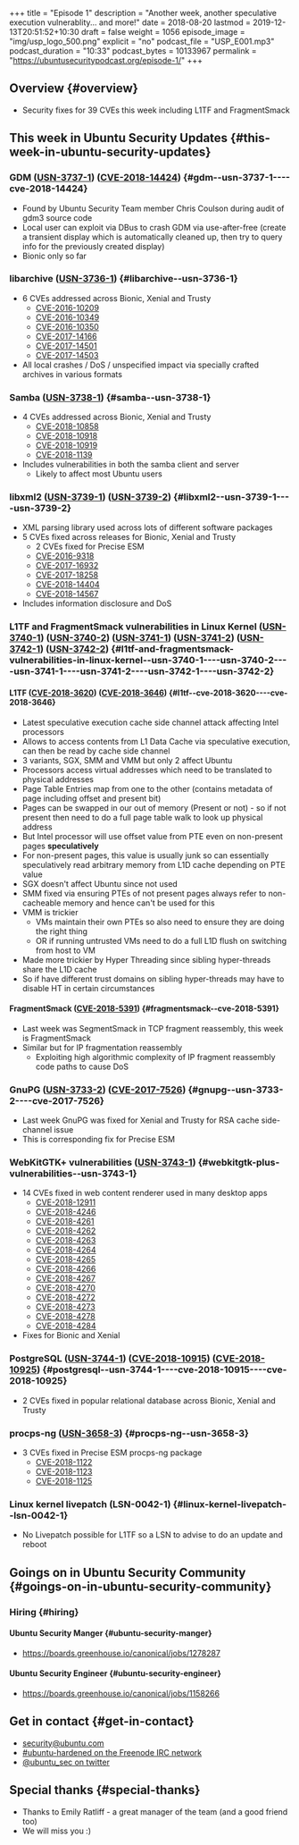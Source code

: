 +++
title = "Episode 1"
description = "Another week, another speculative execution vulnerablity... and more!"
date = 2018-08-20
lastmod = 2019-12-13T20:51:52+10:30
draft = false
weight = 1056
episode_image = "img/usp_logo_500.png"
explicit = "no"
podcast_file = "USP_E001.mp3"
podcast_duration = "10:33"
podcast_bytes = 10133967
permalink = "https://ubuntusecuritypodcast.org/episode-1/"
+++

## Overview {#overview}

-   Security fixes for 39 CVEs this week including L1TF and FragmentSmack


## This week in Ubuntu Security Updates {#this-week-in-ubuntu-security-updates}


### GDM ([USN-3737-1](https://usn.ubuntu.com/3737-1/)) ([CVE-2018-14424](https://people.canonical.com/~ubuntu-security/cve/CVE-2018-14424)) {#gdm--usn-3737-1----cve-2018-14424}

-   Found by Ubuntu Security Team member Chris Coulson during audit of gdm3 source code
-   Local user can exploit via DBus to crash GDM via use-after-free (create a transient display which is automatically cleaned up, then try to query info for the previously created display)
-   Bionic only so far


### libarchive ([USN-3736-1](https://usn.ubuntu.com/3736-1/)) {#libarchive--usn-3736-1}

-   6 CVEs addressed across Bionic, Xenial and Trusty
    -   [CVE-2016-10209](https://people.canonical.com/~ubuntu-security/cve/CVE-2016-10209)
    -   [CVE-2016-10349](https://people.canonical.com/~ubuntu-security/cve/CVE-2016-10349)
    -   [CVE-2016-10350](https://people.canonical.com/~ubuntu-security/cve/CVE-2016-10350)
    -   [CVE-2017-14166](https://people.canonical.com/~ubuntu-security/cve/CVE-2017-14166)
    -   [CVE-2017-14501](https://people.canonical.com/~ubuntu-security/cve/CVE-2017-14501)
    -   [CVE-2017-14503](https://people.canonical.com/~ubuntu-security/cve/CVE-2017-14503)
-   All local crashes / DoS / unspecified impact via specially crafted archives in various formats


### Samba ([USN-3738-1](https://usn.ubuntu.com/3738-1/)) {#samba--usn-3738-1}

-   4 CVEs addressed across Bionic, Xenial and Trusty
    -   [CVE-2018-10858](https://people.canonical.com/~ubuntu-security/cve/CVE-2018-10858)
    -   [CVE-2018-10918](https://people.canonical.com/~ubuntu-security/cve/CVE-2018-10918)
    -   [CVE-2018-10919](https://people.canonical.com/~ubuntu-security/cve/CVE-2018-10919)
    -   [CVE-2018-1139](https://people.canonical.com/~ubuntu-security/cve/CVE-2018-1139)
-   Includes vulnerabilities in both the samba client and server
    -   Likely to affect most Ubuntu users


### libxml2 ([USN-3739-1](https://usn.ubuntu.com/3739-1/)) ([USN-3739-2](https://usn.ubuntu.com/3739-2/)) {#libxml2--usn-3739-1----usn-3739-2}

-   XML parsing library used across lots of different software packages
-   5 CVEs fixed across releases for Bionic, Xenial and Trusty
    -   2 CVEs fixed for Precise ESM
    -   [CVE-2016-9318](https://people.canonical.com/~ubuntu-security/cve/CVE-2016-9318)
    -   [CVE-2017-16932](https://people.canonical.com/~ubuntu-security/cve/CVE-2017-16932)
    -   [CVE-2017-18258](https://people.canonical.com/~ubuntu-security/cve/CVE-2017-18258)
    -   [CVE-2018-14404](https://people.canonical.com/~ubuntu-security/cve/CVE-2018-14404)
    -   [CVE-2018-14567](https://people.canonical.com/~ubuntu-security/cve/CVE-2018-14567)
-   Includes information disclosure and DoS


### L1TF and FragmentSmack vulnerabilities in Linux Kernel ([USN-3740-1](https://usn.ubuntu.com/3740-1/)) ([USN-3740-2](https://usn.ubuntu.com/3740-2/)) ([USN-3741-1](https://usn.ubuntu.com/3741-1/)) ([USN-3741-2](https://usn.ubuntu.com/3741-2/)) ([USN-3742-1](https://usn.ubuntu.com/3742-1/)) ([USN-3742-2](https://usn.ubuntu.com/3742-2/)) {#l1tf-and-fragmentsmack-vulnerabilities-in-linux-kernel--usn-3740-1----usn-3740-2----usn-3741-1----usn-3741-2----usn-3742-1----usn-3742-2}


#### L1TF ([CVE-2018-3620](https://people.canonical.com/~ubuntu-security/cve/CVE-2018-3620)) ([CVE-2018-3646](https://people.canonical.com/~ubuntu-security/cve/CVE-2018-3646)) {#l1tf--cve-2018-3620----cve-2018-3646}

-   Latest speculative execution cache side channel attack affecting Intel processors
-   Allows to access contents from L1 Data Cache via speculative execution,  can then be read by cache side channel
-   3 variants, SGX, SMM and VMM but only 2 affect Ubuntu
-   Processors access virtual addresses which need to be translated to physical addresses
-   Page Table Entries map from one to the other (contains metadata of page including offset and present bit)
-   Pages can be swapped in our out of memory (Present or not) - so if not present then need to do a full page table walk to look up physical address
-   But Intel processor will use offset value from PTE even on non-present pages **speculatively**
-   For non-present pages, this value is usually junk so can essentially speculatively read arbitrary memory from L1D cache depending on PTE value
-   SGX doesn't affect Ubuntu since not used
-   SMM fixed via ensuring PTEs of not present pages always refer to non-cacheable memory and hence can't be used for this
-   VMM is trickier
    -   VMs maintain their own PTEs so also need to ensure they are doing the right thing
    -   OR if running untrusted VMs need to do a full L1D flush on switching from host to VM
-   Made more trickier by Hyper Threading since sibling hyper-threads share the L1D cache
-   So if have different trust domains on sibling hyper-threads may have to disable HT in certain circumstances


#### FragmentSmack ([CVE-2018-5391](https://people.canonical.com/~ubuntu-security/cve/CVE-2018-5391)) {#fragmentsmack--cve-2018-5391}

-   Last week was SegmentSmack in TCP fragment reassembly, this week is FragmentSmack
-   Similar but for IP fragmentation reassembly
    -   Exploiting high algorithmic complexity of IP fragment reassembly code paths to cause DoS


### GnuPG ([USN-3733-2](https://usn.ubuntu.com/3733-2/)) ([CVE-2017-7526](https://people.canonical.com/~ubuntu-security/cve/CVE-2017-7526)) {#gnupg--usn-3733-2----cve-2017-7526}

-   Last week GnuPG was fixed for Xenial and Trusty for RSA cache side-channel issue
-   This is corresponding fix for Precise ESM


### WebKitGTK+ vulnerabilities ([USN-3743-1](https://usn.ubuntu.com/3743-1/)) {#webkitgtk-plus-vulnerabilities--usn-3743-1}

-   14 CVEs fixed in web content renderer used in many desktop apps
    -   [CVE-2018-12911](https://people.canonical.com/~ubuntu-security/cve/CVE-2018-12911)
    -   [CVE-2018-4246](https://people.canonical.com/~ubuntu-security/cve/CVE-2018-4246)
    -   [CVE-2018-4261](https://people.canonical.com/~ubuntu-security/cve/CVE-2018-4261)
    -   [CVE-2018-4262](https://people.canonical.com/~ubuntu-security/cve/CVE-2018-4262)
    -   [CVE-2018-4263](https://people.canonical.com/~ubuntu-security/cve/CVE-2018-4263)
    -   [CVE-2018-4264](https://people.canonical.com/~ubuntu-security/cve/CVE-2018-4264)
    -   [CVE-2018-4265](https://people.canonical.com/~ubuntu-security/cve/CVE-2018-4265)
    -   [CVE-2018-4266](https://people.canonical.com/~ubuntu-security/cve/CVE-2018-4266)
    -   [CVE-2018-4267](https://people.canonical.com/~ubuntu-security/cve/CVE-2018-4267)
    -   [CVE-2018-4270](https://people.canonical.com/~ubuntu-security/cve/CVE-2018-4270)
    -   [CVE-2018-4272](https://people.canonical.com/~ubuntu-security/cve/CVE-2018-4272)
    -   [CVE-2018-4273](https://people.canonical.com/~ubuntu-security/cve/CVE-2018-4273)
    -   [CVE-2018-4278](https://people.canonical.com/~ubuntu-security/cve/CVE-2018-4278)
    -   [CVE-2018-4284](https://people.canonical.com/~ubuntu-security/cve/CVE-2018-4284)
-   Fixes for Bionic and Xenial


### PostgreSQL ([USN-3744-1](https://usn.ubuntu.com/3744-1/)) ([CVE-2018-10915](https://people.canonical.com/~ubuntu-security/cve/CVE-2018-10915)) ([CVE-2018-10925](https://people.canonical.com/~ubuntu-security/cve/CVE-2018-10925)) {#postgresql--usn-3744-1----cve-2018-10915----cve-2018-10925}

-   2 CVEs fixed in popular relational database across Bionic, Xenial and Trusty


### procps-ng ([USN-3658-3](https://usn.ubuntu.com/3658-3/)) {#procps-ng--usn-3658-3}

-   3 CVEs fixed in Precise ESM procps-ng package
    -   [CVE-2018-1122](https://people.canonical.com/~ubuntu-security/cve/CVE-2018-1122)
    -   [CVE-2018-1123](https://people.canonical.com/~ubuntu-security/cve/CVE-2018-1123)
    -   [CVE-2018-1125](https://people.canonical.com/~ubuntu-security/cve/CVE-2018-1125)


### Linux kernel livepatch (LSN-0042-1) {#linux-kernel-livepatch--lsn-0042-1}

-   No Livepatch possible for L1TF so a LSN to advise to do an update and reboot


## Goings on in Ubuntu Security Community {#goings-on-in-ubuntu-security-community}


### Hiring {#hiring}


#### Ubuntu Security Manger {#ubuntu-security-manger}

-   <https://boards.greenhouse.io/canonical/jobs/1278287>


#### Ubuntu Security Engineer {#ubuntu-security-engineer}

-   <https://boards.greenhouse.io/canonical/jobs/1158266>


## Get in contact {#get-in-contact}

-   [security@ubuntu.com](mailto:security@ubuntu.com)
-   [#ubuntu-hardened on the Freenode IRC network](http://webchat.freenode.net/#ubuntu-hardened)
-   [@ubuntu\_sec on twitter](https://twitter.com/ubuntu%5Fsec)


## Special thanks {#special-thanks}

-   Thanks to Emily Ratliff - a great manager of the team (and a good friend too)
-   We will miss you :)